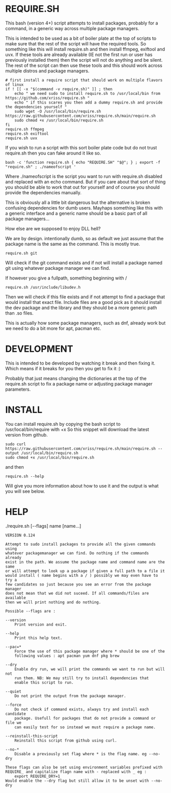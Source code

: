 REQUIRE.SH
==========

This bash (version 4+) script attempts to install packages, probably 
for a command, in a generic way across multiple package managers.

This is intended to be used as a bit of boiler plate at the top of 
scripts to make sure that the rest of the script will have the required 
tools. So something like this will install require.sh and then install 
ffmpeg, exiftool and uvx. If these tools are already available (IE not 
the first run or user has previously installed them) then the script 
will not do anything and be silent. The rest of the script can then use 
these tools and this should work across multiple distros and package 
managers.

	# first install a require script that should work on multiple flavors of linux
	if ! [[ -x "$(command -v require.sh)" ]] ; then
		echo " we need sudo to install require.sh to /usr/local/bin from https://github.com/xriss/require.sh "
		echo " if this scares you then add a dummy require.sh and provide the dependencies yourself "
		sudo wget -O /usr/local/bin/require.sh https://raw.githubusercontent.com/xriss/require.sh/main/require.sh
		sudo chmod +x /usr/local/bin/require.sh
	fi
	require.sh ffmpeg
	require.sh exiftool
	require.sh uvx
	
If you wish to run a script with this sort boiler plate code but do not 
trust require.sh then you can fake around it like so.

	bash -c 'function require.sh { echo "REQUIRE.SH" "$@"; } ; export -f "require.sh" ; ./nameofscript '

Where ./nameofscript is the script you want to run with require.sh 
disabled and replaced with an echo command. But if you care about that 
sort of thing you should be able to work that out for yourself and of 
course you should provide the dependencies manually.

This is obviously all a little bit dangerous but the alternative is 
broken confusing dependencies for dumb users. Mayhaps something like 
this with a generic interface and a generic name should be a basic part 
of all package managers...

How else are we supposed to enjoy DLL hell?

We are by design. intentionally dumb, so as default we just assume that 
the package name is the same as the command. This is mostly true.

	require.sh git

Will check if the git command exists and if not will install a package named 
git using whatever package manager we can find.

If however you give a fullpath, something beginning with /

	require.sh /usr/include/libudev.h

Then we will check if this file exists and if not attempt to find a package 
that would install that exact file. Include files are a good pick as it 
should install the dev package and the library and they should be a more 
generic path than .so files.

This is actually how some package managers, such as dnf, already work but we need
to do a bit more for apt, pacman etc.


DEVELOPMENT
===========

This is intended to be developed by watching it break and then fixing it. Which 
means if it breaks for you then you get to fix it :)

Probably that just means changing the dictionaries at the top of the require.sh 
script to fix a package name or adjusting package manager parameters.


INSTALL
=======

You can install require.sh by copying the bash script to /usr/local/bin/require 
with +x So this snippet will download the latest version from github.

	sudo curl https://raw.githubusercontent.com/xriss/require.sh/main/require.sh --output /usr/local/bin/require.sh
	sudo chmod +x /usr/local/bin/require.sh

and then

	require.sh --help
	
Will give you more information about how to use it and the output is what you 
will see below.

HELP
====

./require.sh [--flags] name [name...]

	VERSION 0.124

	Attempt to sudo install packages to provide all the given commands using 
	whatever packagemanager we can find. Do nothing if the commands already 
	exist in the path. We assume the package name and command name are the same 
	or will attempt to look up a package if given a full path to a file it 
	would install ( name begins with a / ) possibly we may even have to try a 
	few candidates so just because you see an error from the package manager 
	does not mean that we did not suceed. If all commands/files are available 
	then we will print nothing and do nothing.
	
	Possible --flags are :
	
	--version
		Print version and exit.

	--help
		Print this help text.

	--pac=*
		Force the use of this package manager where * should be one of the 
		following values : apt pacman yum dnf pkg brew

	--dry
		Enable dry run, we will print the commands we want to run but will not 
		run them. NB: We may still try to install dependencies that 
		enable this script to run.

	--quiet
		Do not print the output from the package manager.

	--force
		Do not check if command exists, always try and install each candidate 
		package. Usefull for packages that do not provide a command or file we 
		can easily test for so instead we must require a package name.
		
	--reinstall-this-script
		Reinstall this script from github using curl.

	--no-*
		Disable a previously set flag where * is the flag name. eg --no-dry
		
	These flags can also be set using environment variables prefixed with 
	REQUIRE_ and capitalize flagn name with - replaced with _ eg :
		export REQUIRE_DRY=1
	Would enable the --dry flag but still allow it to be unset with --no-dry

